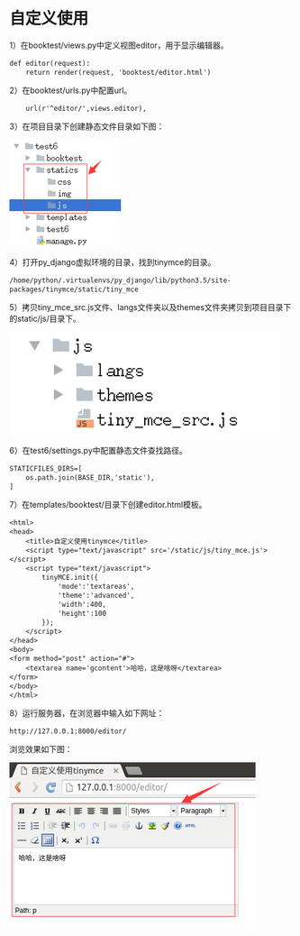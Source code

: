# 自定义使用

1）在booktest/views.py中定义视图editor，用于显示编辑器。

```
def editor(request):
    return render(request, 'booktest/editor.html')
```

2）在booktest/urls.py中配置url。

```
    url(r'^editor/',views.editor),
```

3）在项目目录下创建静态文件目录如下图：

![自定义使用](images/p2_2_1.png)

4）打开py_django虚拟环境的目录，找到tinymce的目录。

```
/home/python/.virtualenvs/py_django/lib/python3.5/site-packages/tinymce/static/tiny_mce
```

5）拷贝tiny_mce_src.js文件、langs文件夹以及themes文件夹拷贝到项目目录下的static/js/目录下。

![自定义使用](images/p2_2_2.png)

6）在test6/settings.py中配置静态文件查找路径。

```
STATICFILES_DIRS=[
    os.path.join(BASE_DIR,'static'),
]
```

7）在templates/booktest/目录下创建editor.html模板。

```
<html>
<head>
    <title>自定义使用tinymce</title>
    <script type="text/javascript" src='/static/js/tiny_mce.js'></script>
    <script type="text/javascript">
        tinyMCE.init({
            'mode':'textareas',
            'theme':'advanced',
            'width':400,
            'height':100
        });
    </script>
</head>
<body>
<form method="post" action="#">
    <textarea name='gcontent'>哈哈，这是啥呀</textarea>
</form>
</body>
</html>
```

8）运行服务器，在浏览器中输入如下网址：

```
http://127.0.0.1:8000/editor/
```
浏览效果如下图：

![自定义使用](images/p2_2_3.png)
